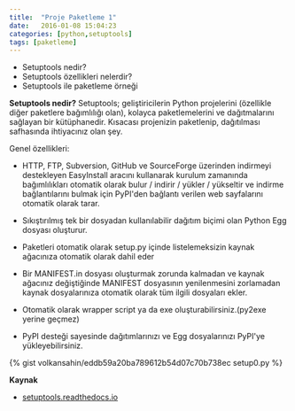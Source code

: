 ```yaml
---
title:  "Proje Paketleme 1"
date:   2016-01-08 15:04:23
categories: [python,setuptools]
tags: [paketleme]
---
```

* Setuptools nedir?
* Setuptools özellikleri nelerdir?
* Setuptools ile paketleme örneği

**Setuptools nedir?**
Setuptools; geliştiricilerin Python projelerini (özellikle diğer paketlere bağımlılığı olan),  kolayca paketlemelerini ve dağıtmalarını sağlayan bir kütüphanedir. Kısacası projenizin paketlenip, dağıtılması safhasında ihtiyacınız olan şey.

Genel özellikleri:

* HTTP, FTP, Subversion, GitHub ve SourceForge üzerinden indirmeyi destekleyen EasyInstall aracını kullanarak kurulum zamanında bağımlılıkları otomatik olarak bulur / indirir / yükler / yükseltir ve indirme bağlantılarını bulmak için PyPI'den bağlantı verilen web sayfalarını otomatik olarak tarar.

*  Sıkıştırılmış tek bir dosyadan kullanılabilir dağıtım biçimi olan Python Egg dosyası oluşturur.

* Paketleri otomatik olarak setup.py içinde listelemeksizin kaynak ağacınıza otomatik olarak dahil eder

* Bir MANIFEST.in dosyası oluşturmak zorunda kalmadan ve kaynak ağacınız değiştiğinde MANIFEST dosyasının yenilenmesini zorlamadan kaynak dosyalarınıza otomatik olarak tüm ilgili dosyaları ekler.

* Otomatik olarak wrapper script ya da exe oluşturabilirsiniz.(py2exe yerine geçmez)

* PyPI desteği sayesinde dağıtımlarınızı ve Egg dosyalarınızı PyPI'ye yükleyebilirsiniz.

{% gist volkansahin/eddb59a20ba789612b54d07c70b738ec setup0.py %}

**Kaynak**
* [setuptools.readthedocs.io](http://setuptools.readthedocs.io/en/latest/setuptools.html)

